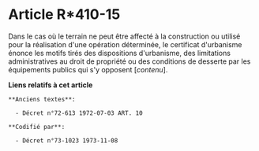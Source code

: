 # Article R*410-15

Dans le cas où le terrain ne peut être affecté à la construction ou utilisé pour la réalisation d'une opération déterminée,
le certificat d'urbanisme énonce les motifs tirés des dispositions d'urbanisme, des limitations administratives au droit de
propriété ou des conditions de desserte par les équipements publics qui s'y opposent [*contenu*].

**Liens relatifs à cet article**

	**Anciens textes**:

	  - Décret n°72-613 1972-07-03 ART. 10

	**Codifié par**:

	  - Décret n°73-1023 1973-11-08
